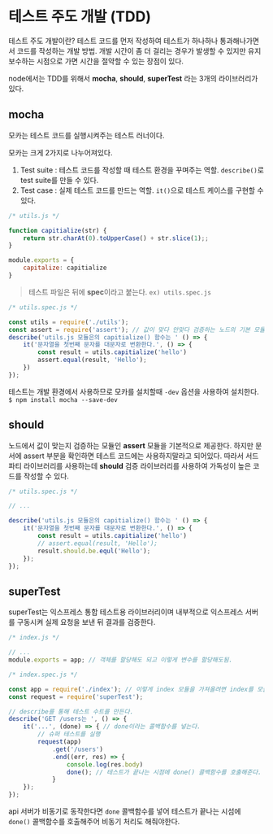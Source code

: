 # 테스트 주도 개발 (TDD)
테스트 주도 개발이란? 테스트 코드를 먼저 작성하여 테스트가 하나하나 통과해나가면서 코드를 작성하는 개발 방법.
개발 시간이 좀 더 걸리는 경우가 발생할 수 있지만 유지보수하는 시점으로 가면 시간을 절약할 수 있는 장점이 있다.

node에서는 TDD를 위해서 **mocha**, **should**, **superTest** 라는 3개의 라이브러리가 있다.

## mocha
모카는 테스트 코드를 실행시켜주는 테스트 러너이다.

모카는 크게 2가지로 나누어져있다.
1. Test suite : 테스트 코드를 작성할 때 테스트 환경을 꾸며주는 역할. `describe()`로 test suite를 만들 수 있다.
2. Test case : 실제 테스트 코드를 만드는 역할. `it()`으로 테스트 케이스를 구현할 수 있다.

~~~ javascript
/* utils.js */

function capitialize(str) {
    return str.charAt(0).toUpperCase() + str.slice(1);;
}

module.exports = {
    capitalize: capitialize
}
~~~

> 테스트 파일은 뒤에 **spec**이라고 붙는다. `ex) utils.spec.js`

~~~ javascript
/* utils.spec.js */

const utils = require('./utils');
const assert = require('assert'); // 값이 맞다 안맞다 검증하는 노드의 기본 모듈
describe('utils.js 모듈은의 capitialize() 함수는 ' () => {
    it('문자열을 첫번째 문자를 대문자로 변환한다.', () => {
        const result = utils.capitialize('hello')
        assert.equal(result, 'Hello');
    })
});
~~~

테스트는 개발 환경에서 사용하므로 모카를 설치할때 `-dev` 옵션을 사용하여 설치한다.
`$ npm install mocha --save-dev`

## should
노드에서 값이 맞는지 검증하는 모듈인 **assert** 모듈을 기본적으로 제공한다. 하지만 문서에 assert 부분을 확인하면 테스트 코드에는 사용하지말라고 되어있다. 따라서 서드파티 라이브러리를 사용하는데 **should** 검증 라이브러리를 사용하여 가독성이 높은 코드를 작성할 수 있다.

~~~ javascript
/* utils.spec.js */

// ...

describe('utils.js 모듈은의 capitialize() 함수는 ' () => {
    it('문자열을 첫번째 문자를 대문자로 변환한다.', () => {
        const result = utils.capitialize('hello')
        // assert.equal(result, 'Hello');
        result.should.be.equl('Hello');
    });
});

~~~

## superTest
superTest는 익스프레스 통합 테스트용 라이브러리이며 내부적으로 익스프레스 서버를 구동시켜 실제 요청을 보낸 뒤 결과를 검증한다.

~~~ javascript
/* index.js */

// ...
module.exports = app; // 객체를 할당해도 되고 이렇게 변수를 할당해도됨.
~~~

~~~ javascript
/* index.spec.js */

const app = require('./index'); // 이렇게 index 모듈을 가져올려면 index를 모듈로 만들어야한다.
const request = require('superTest');

// describe를 통해 테스트 수트를 만든다.
describe('GET /users는 ', () => {
    it('...', (done) => { // done이라는 콜백함수를 넣는다.
        // 슈퍼 테스트를 실행
        request(app)
            .get('/users')
            .end((err, res) => {
                console.log(res.body)
                done(); // 테스트가 끝나는 시점에 done() 콜백함수를 호출해준다.
            }     
    });
});
~~~

api 서버가 비동기로 동작한다면 `done` 콜백함수를 넣어 테스트가 끝나는 시섬에 `done()` 콜백함수를 호출해주어 비동기 처리도 해줘야한다.